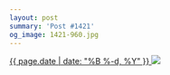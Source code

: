 ```yaml
---
layout: post
summary: 'Post #1421'
og_image: 1421-960.jpg
---
```


<p>
 <time>
  <a href="/1421">
   {{ page.date | date: "%B %-d, %Y" }}
  </a>
 </time>
 <a href="/1421">
  <img data-taken="8/3/2021" sizes="(min-width: 700px) 50vw, calc(100vw - 2rem)" src="{{ site.assets_url }}/1421-480.jpg" srcset="{{ site.assets_url }}/1421-240.jpg 240w, {{ site.assets_url }}/1421-480.jpg 480w, {{ site.assets_url }}/1421-720.jpg 720w, {{ site.assets_url }}/1421-960.jpg 960w"/>
 </a>
</p>
